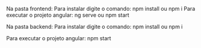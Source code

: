 Na pasta frontend:
Para instalar digite o comando:
    npm install
        ou
    npm i
Para executar o projeto angular:
    ng serve
        ou
    npm start

Na pasta backend:
    Para instalar digite o comando:
    npm install
        ou
    npm i

Para executar o projeto angular:
    npm start